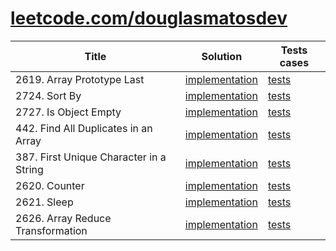 # [leetcode.com/douglasmatosdev](https://leetcode.com/douglasmatosdev/)

<table>
<thead>
    <tr>
        <th>Title</th>
        <th>Solution</th>
        <th>Tests cases</th>
    </tr>
</thead>
<tbody>
    <tr>
        <td>2619. Array Prototype Last</td>
        <td>
            <a href="./src/array_prototype_last/array_prototype_last.js">implementation</a>
        </td>
        <td>
            <a href="/src/array_prototype_last/array_prototype_last.test.js">tests</a>
        </td>
    </tr>
     <tr>
        <td>2724. Sort By</td>
        <td>
            <a href="./src/sort_by/sort_by.js">implementation</a>
        </td>
        <td>
            <a href="/src/sort_by/sort_by.test.js">tests</a>
        </td>
    </tr>
     <tr>
        <td>2727. Is Object Empty</td>
        <td>
            <a href="./src/is_object_empty/is_object_empty.js">implementation</a>
        </td>
        <td>
            <a href="/src/is_object_empty/is_object_empty.test.js">tests</a>
        </td>
    </tr>
     <tr>
        <td>442. Find All Duplicates in an Array</td>
        <td>
            <a href="./src/find_all_duplicates_in_an_array/find_all_duplicates_in_an_array.js">implementation</a>
        </td>
        <td>
            <a href="/src/find_all_duplicates_in_an_array/find_all_duplicates_in_an_array.test.js">tests</a>
        </td>
    </tr>
     <tr>
        <td>387. First Unique Character in a String</td>
        <td>
            <a href="./src/first_uniq_character_in_a_string/first_uniq_character_in_a_string.js">implementation</a>
        </td>
        <td>
            <a href="/src/first_uniq_character_in_a_string/first_uniq_character_in_a_string.test.js">tests</a>
        </td>
    </tr>
    <tr>
        <td>2620. Counter</td>
        <td>
            <a href="./src/counter/counter.js">implementation</a>
        </td>
        <td>
            <a href="/src/counter/counter.test.js">tests</a>
        </td>
    </tr>
    <tr>
        <td>2621. Sleep</td>
        <td>
            <a href="./src/sleep/sleep.js">implementation</a>
        </td>
        <td>
            <a href="/src/sleep/sleep.test.js">tests</a>
        </td>
    </tr>
      <tr>
        <td>2626. Array Reduce Transformation</td>
        <td>
            <a href="./src/array_reduce_transformation/array_reduce_transformation.js">implementation</a>
        </td>
        <td>
            <a href="/src/array_reduce_transformation/array_reduce_transformation.test.js">tests</a>
        </td>
    </tr>
</tbody>
</table>